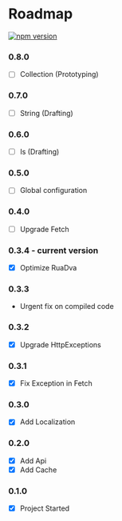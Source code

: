 # Roadmap

[![npm version](https://badge.fury.io/js/rua.svg)](https://badge.fury.io/js/rua)

### 0.8.0
- [ ] Collection (Prototyping)

### 0.7.0
- [ ] String (Drafting)

### 0.6.0
- [ ] Is (Drafting)

### 0.5.0
- [ ] Global configuration

### 0.4.0
- [ ] Upgrade Fetch

### 0.3.4 - **current version**
- [x] Optimize RuaDva

### 0.3.3
- Urgent fix on compiled code

### 0.3.2
- [x] Upgrade HttpExceptions

### 0.3.1
- [x] Fix Exception in Fetch

### 0.3.0
- [x] Add Localization

### 0.2.0
- [x] Add Api
- [x] Add Cache

### 0.1.0
- [x] Project Started

